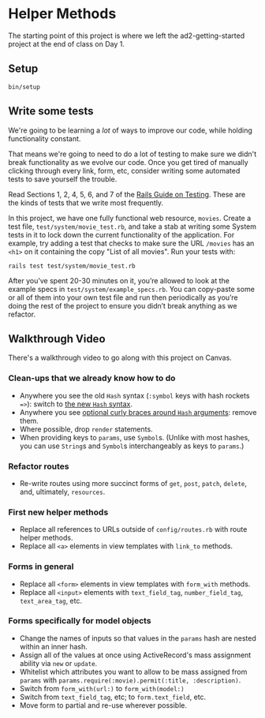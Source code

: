 # Helper Methods

The starting point of this project is where we left the ad2-getting-started project at the end of class on Day 1.

## Setup

```
bin/setup
```

## Write some tests

We're going to be learning a _lot_ of ways to improve our code, while holding functionality constant.

That means we're going to need to do a lot of testing to make sure we didn't break functionality as we evolve our code. Once you get tired of manually clicking through every link, form, etc, consider writing some automated tests to save yourself the trouble.

Read Sections 1, 2, 4, 5, 6, and 7 of the [Rails Guide on Testing](https://guides.rubyonrails.org/testing.html). These are the kinds of tests that we write most frequently.

In this project, we have one fully functional web resource, `movies`. Create a test file, `test/system/movie_test.rb`, and take a stab at writing some System tests in it to lock down the current functionality of the application. For example, try adding a test that checks to make sure the URL `/movies` has an `<h1>` on it containing the copy "List of all movies". Run your tests with:

```
rails test test/system/movie_test.rb
```

After you’ve spent 20-30 minutes on it, you’re allowed to look at the example specs in `test/system/example_specs.rb`. You can copy-paste some or all of them into your own test file and run then periodically as you’re doing the rest of the project to ensure you didn’t break anything as we refactor.

## Walkthrough Video

There's a walkthrough video to go along with this project on Canvas.

### Clean-ups that we already know how to do

 - Anywhere you see the old `Hash` syntax (`:symbol` keys with hash rockets `=>`): switch to [the new `Hash` syntax](https://chapters.firstdraft.com/chapters/787#new-hash-syntax).
 - Anywhere you see [optional curly braces around `Hash` arguments](https://chapters.firstdraft.com/chapters/787#curly-braces-around-hash-arguments): remove them.
 - Where possible, drop `render` statements.
 - When providing keys to `params`, use `Symbol`s. (Unlike with most hashes, you can use `String`s and `Symbol`s interchangeably as keys to `params`.)

### Refactor routes

 - Re-write routes using more succinct forms of `get`, `post`, `patch`, `delete`, and, ultimately, `resources`.

### First new helper methods

 - Replace all references to URLs outside of `config/routes.rb` with route helper methods.
 - Replace all `<a>` elements in view templates with `link_to` methods.

### Forms in general

 - Replace all `<form>` elements in view templates with `form_with` methods.
 - Replace all `<input>` elements with `text_field_tag`, `number_field_tag`, `text_area_tag`, etc.
 
### Forms specifically for model objects

 - Change the names of inputs so that values in the `params` hash are nested within an inner hash.
 - Assign all of the values at once using ActiveRecord's mass assignment ability via `new` or `update`.
 - Whitelist which attributes you want to allow to be mass assigned from `params` with `params.require(:movie).permit(:title, :description)`.
 - Switch from `form_with(url:)` to `form_with(model:)`
 - Switch from `text_field_tag`, etc; to `form.text_field`, etc.
 - Move form to partial and re-use wherever possible.
